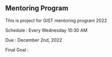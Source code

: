 ## Mentoring Program

This is project for GIST mentoring program 2022

Schedule : Every Wednesday 10:30 AM

Due : December 2nd, 2022

Final Goal :
